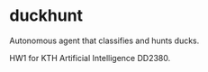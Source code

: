 # duckhunt
Autonomous agent that classifies and hunts ducks.

HW1 for KTH Artificial Intelligence DD2380.


